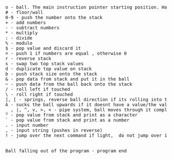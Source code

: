 <pre>
o - ball. The main instruction pointer starting position. Has gravity
# - floor/wall
0-9 - push the number onto the stack
+ - add numbers
- - subtract numbers
* - multiply
: - divide
% - modulo
$ - pop value and discard it
= - push 1 if numbers are equal , otherwise 0
r - reverse stack
s - swap two top stack values
d - duplicate top value on stack
b - push stack size onto the stack
& - pop data from stack and put it in the ball
~ - push data from the ball back onto the stack
/ - roll left if touched
\ - roll right if touched
], [ - springs, reverse ball direction if its rolling into the solid side
A - sucks the ball upwards if it doesnt have a value/the value is 0 inside of it (the ball is light), or else doesnt suck(the ball is too heavy)
_ , |, ^, v, >, < - pipe system, ball moves through it completely disregarding gravity, ball enters when it encounters a pipe character ,ball exits as soon as there is no pipe character
" - pop value from stack and print as a character 
` - pop value from stack and print as a number
. - input number
, - input string (pushes in reverse)
! - jump over the next command if light,  do not jump over if heavy


Ball falling out of the program - program end
<pre>
